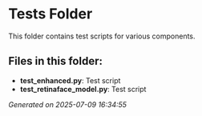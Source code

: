 # Tests Folder

This folder contains test scripts for various components.

## Files in this folder:

- **test_enhanced.py**: Test script
- **test_retinaface_model.py**: Test script

*Generated on 2025-07-09 16:34:55*
